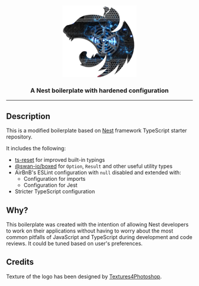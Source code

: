 <p align="center">
  <a href="http://nestjs.com/" target="blank"><img src="docs/assets/logo.png" width="200" alt="Hardened Nest Boilerplate Logo" /></a>
</p>

[circleci-image]: https://img.shields.io/circleci/build/github/nestjs/nest/master?token=abc123def456
[circleci-url]: https://circleci.com/gh/nestjs/nest

<h3 align="center">
  A Nest boilerplate with hardened configuration
</h3>

---

## Description

This is a modified boilerplate based on [Nest](https://github.com/nestjs/nest) framework TypeScript starter repository.

It includes the following:

* [ts-reset](https://www.totaltypescript.com/ts-reset) for improved built-in typings
* [@swan-io/boxed](https://swan-io.github.io/boxed/) for `Option`, `Result` and other useful utility types
* AirBnB's ESLint configuration with `null` disabled and extended with:
  * Configuration for imports
  * Configuration for Jest
* Stricter TypeScript configuration

## Why?

This boilerplate was created with the intention of allowing Nest developers to work on their applications without having to worry about the most common pitfalls of JavaScript and TypeScript during development and code reviews. It could be tuned based on user's preferences.

## Credits

Texture of the logo has been designed by [Textures4Photoshop](https://www.textures4photoshop.com).
